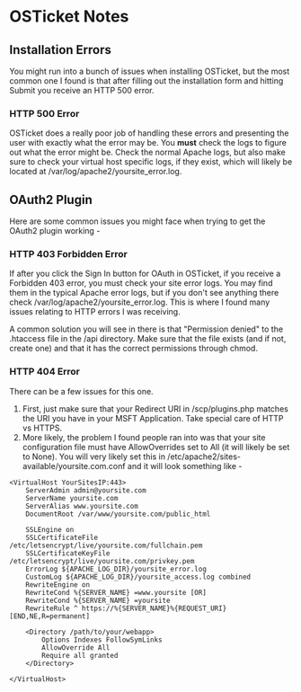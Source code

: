 # OSTicket Notes

## Installation Errors

You might run into a bunch of issues when installing OSTicket, but the most common one I found is that after filling out the installation form and hitting Submit you receive an HTTP 500 error.

### HTTP 500 Error

OSTicket does a really poor job of handling these errors and presenting the user with exactly what the error may be. You <strong>must</strong> check the logs to figure out what the error might be. Check the normal Apache logs, but also make sure to check your virtual host specific logs, if they exist, which will likely be located at /var/log/apache2/yoursite_error.log. 

## OAuth2 Plugin

Here are some common issues you might face when trying to get the OAuth2 plugin working - 

### HTTP 403 Forbidden Error

If after you click the Sign In button for OAuth in OSTicket, if you receive a Forbidden 403 error, you must check your site error logs. You may find them in the typical Apache error logs, but if you don't see anything there check /var/log/apache2/yoursite_error.log. This is where I found many issues relating to HTTP errors I was receiving.

A common solution you will see in there is that "Permission denied" to the .htaccess file in the /api directory. Make sure that the file exists (and if not, create one) and that it has the correct permissions through chmod.

### HTTP 404 Error

There can be a few issues for this one.
1) First, just make sure that your Redirect URI in /scp/plugins.php matches the URI you have in your MSFT Application. Take special care of HTTP vs HTTPS.
2) More likely, the problem I found people ran into was that your site configuration file must have AllowOverrides set to All (it will likely be set to None). You will very likely set this in /etc/apache2/sites-available/yoursite.com.conf and it will look something like -

```
<VirtualHost YourSitesIP:443>
    ServerAdmin admin@yoursite.com
    ServerName yoursite.com
    ServerAlias www.yoursite.com
    DocumentRoot /var/www/yoursite.com/public_html

    SSLEngine on
    SSLCertificateFile /etc/letsencrypt/live/yoursite.com/fullchain.pem
    SSLCertificateKeyFile /etc/letsencrypt/live/yoursite.com/privkey.pem
    ErrorLog ${APACHE_LOG_DIR}/yoursite_error.log
    CustomLog ${APACHE_LOG_DIR}/yoursite_access.log combined
    RewriteEngine on
    RewriteCond %{SERVER_NAME} =www.yoursite [OR]
    RewriteCond %{SERVER_NAME} =yoursite
    RewriteRule ^ https://%{SERVER_NAME}%{REQUEST_URI} [END,NE,R=permanent]

    <Directory /path/to/your/webapp>
        Options Indexes FollowSymLinks
        AllowOverride All
        Require all granted
    </Directory>

</VirtualHost>
```

